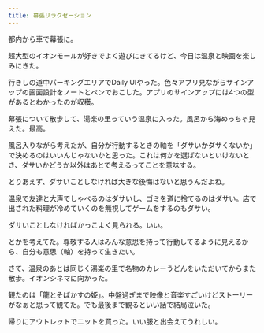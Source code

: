 ```yaml
---
title: 幕張リラクゼーション
---
```


都内から車で幕張に。

超大型のイオンモールが好きでよく遊びにきてるけど、今日は温泉と映画を楽しみにきた。

行きしの道中パーキングエリアでDaily UIやった。色々アプリ見ながらサインアップの画面設計をノートとペンでおこした。アプリのサインアップには4つの型があるとわかったのが収穫。

幕張について散歩して、湯楽の里っていう温泉に入った。風呂から海めっちゃ見えた。最高。

風呂入りながら考えたが、自分が行動するときの軸を「ダサいかダサくないか」で決めるのはいいんじゃないかと思った。これは何かを選ばないといけないとき、ダサいかどうか以外はあとで考えるってことを意味する。

とりあえず、ダサいことしなければ大きな後悔はないと思うんだよね。

温泉で友達と大声でしゃべるのはダサいし、ゴミを道に捨てるのはダサい。店で出された料理が冷めていくのを無視してゲームをするのもダサい。

ダサいことしなければかっこよく見られる。いい。

とかを考えてた。尊敬する人はみんな意思を持って行動してるように見えるから、自分も意思（軸）を持って生きたい。

さて、温泉のあとは同じく湯楽の里で名物のカレーうどんをいただいてからまた散歩。イオンシネマに向かった。

観たのは「龍とそばかすの姫」。中盤過ぎまで映像と音楽すごいけどストーリーがなぁと思って観てた。でも最後まで観るといい話で結局泣いた。

帰りにアウトレットでニットを買った。いい服と出会えてうれしい。